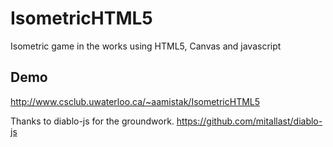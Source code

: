 IsometricHTML5
=========

Isometric game in the works using HTML5, Canvas and javascript

Demo
----

http://www.csclub.uwaterloo.ca/~aamistak/IsometricHTML5




Thanks to diablo-js for the groundwork.
https://github.com/mitallast/diablo-js

